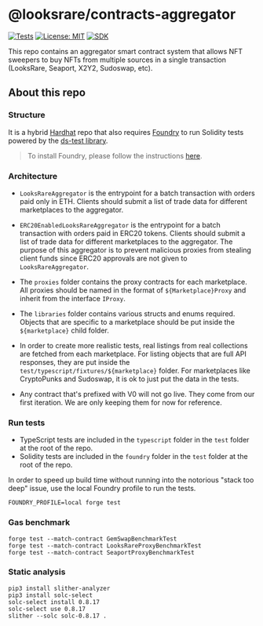 # @looksrare/contracts-aggregator

[![Tests](https://github.com/LooksRare/contracts-aggregator/actions/workflows/tests.yaml/badge.svg)](https://github.com/LooksRare/contracts-aggregator/actions/workflows/tests.yaml)
[![License: MIT](https://img.shields.io/badge/License-MIT-blue.svg)](https://opensource.org/licenses/MIT)
[![SDK](https://img.shields.io/badge/SDK-library-red)](https://github.com/LooksRare/sdk-aggregator)

This repo contains an aggregator smart contract system that allows NFT sweepers to buy NFTs from multiple sources in a single transaction (LooksRare, Seaport, X2Y2, Sudoswap, etc).

## About this repo

### Structure

It is a hybrid [Hardhat](https://hardhat.org/) repo that also requires [Foundry](https://book.getfoundry.sh/index.html) to run Solidity tests powered by the [ds-test library](https://github.com/dapphub/ds-test/).

> To install Foundry, please follow the instructions [here](https://book.getfoundry.sh/getting-started/installation.html).

### Architecture

- `LooksRareAggregator` is the entrypoint for a batch transaction with orders paid only in ETH. Clients should submit a list of trade data for different marketplaces to the aggregator.

- `ERC20EnabledLooksRareAggregator` is the entrypoint for a batch transaction with orders paid in ERC20 tokens. Clients should submit a list of trade data for different marketplaces to the aggregator. The purpose of this aggregator is to prevent malicious proxies from stealing client funds since ERC20 approvals are not given to `LooksRareAggregator`.

- The `proxies` folder contains the proxy contracts for each marketplace. All proxies should be named in the format of `${Marketplace}Proxy` and inherit from the interface `IProxy`.

- The `libraries` folder contains various structs and enums required. Objects that are specific to a marketplace should be put inside the `${marketplace}` child folder.

- In order to create more realistic tests, real listings from real collections are fetched from each marketplace. For listing objects that are full API responses, they are put inside the `test/typescript/fixtures/${marketplace}` folder. For marketplaces like CryptoPunks and Sudoswap, it is ok to just put the data in the tests.

- Any contract that's prefixed with V0 will not go live. They come from our first iteration. We are only keeping them for now for reference.

### Run tests

- TypeScript tests are included in the `typescript` folder in the `test` folder at the root of the repo.
- Solidity tests are included in the `foundry` folder in the `test` folder at the root of the repo.

In order to speed up build time without running into the notorious "stack too deep" issue,
use the local Foundry profile to run the tests.

`FOUNDRY_PROFILE=local forge test`

### Gas benchmark

```
forge test --match-contract GemSwapBenchmarkTest
forge test --match-contract LooksRareProxyBenchmarkTest
forge test --match-contract SeaportProxyBenchmarkTest
```

### Static analysis

```
pip3 install slither-analyzer
pip3 install solc-select
solc-select install 0.8.17
solc-select use 0.8.17
slither --solc solc-0.8.17 .
```
